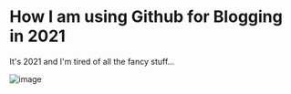 # How I am using Github for Blogging in 2021

It's 2021 and I'm tired of all the fancy stuff...

![image](https://user-images.githubusercontent.com/41069456/124720167-8ba13200-df10-11eb-8eb2-b4fa491323a9.png)

